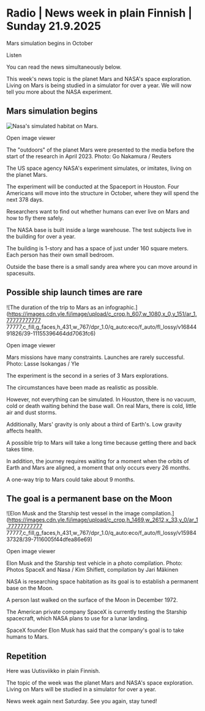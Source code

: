 # Radio | News week in plain Finnish | Sunday 21.9.2025

Mars simulation begins in October

Listen

You can read the news simultaneously below.

This week's news topic is the planet Mars and NASA's space exploration. Living on Mars is being studied in a simulator for over a year. We will now tell you more about the NASA experiment.

## Mars simulation begins

![Nasa's simulated habitat on Mars.](https://images.cdn.yle.fi/image/upload/c_crop,h_2531,w_4500,x_0,y_468/ar_1.777777777777777,c_fill,g_faces,h_431,w_767/dpr_1.0/q_auto:eco/f_auto/fl_lossy/v1684317314/39-11151356464a32f74f4d)

Open image viewer

The "outdoors" of the planet Mars were presented to the media before the start of the research in April 2023. Photo: Go Nakamura / Reuters

The US space agency NASA's experiment simulates, or imitates, living on the planet Mars.

The experiment will be conducted at the Spaceport in Houston. Four Americans will move into the structure in October, where they will spend the next 378 days.

Researchers want to find out whether humans can ever live on Mars and how to fly there safely.

The NASA base is built inside a large warehouse. The test subjects live in the building for over a year.

The building is 1-story and has a space of just under 160 square meters. Each person has their own small bedroom.

Outside the base there is a small sandy area where you can move around in spacesuits.

## Possible ship launch times are rare

![The duration of the trip to Mars as an infographic.](https://images.cdn.yle.fi/image/upload/c_crop,h_607,w_1080,x_0,y_151/ar_1.77777777777 77777,c_fill,g_faces,h_431,w_767/dpr_1.0/q_auto:eco/f_auto/fl_lossy/v1684491826/39-11155396464dd7063fc6)

Open image viewer

Mars missions have many constraints. Launches are rarely successful. Photo: Lasse Isokangas / Yle

The experiment is the second in a series of 3 Mars explorations.

The circumstances have been made as realistic as possible.

However, not everything can be simulated. In Houston, there is no vacuum, cold or death waiting behind the base wall. On real Mars, there is cold, little air and dust storms.

Additionally, Mars' gravity is only about a third of Earth's. Low gravity affects health.

A possible trip to Mars will take a long time because getting there and back takes time.

In addition, the journey requires waiting for a moment when the orbits of Earth and Mars are aligned, a moment that only occurs every 26 months.

A one-way trip to Mars could take about 9 months.

## The goal is a permanent base on the Moon

![Elon Musk and the Starship test vessel in the image compilation.](https://images.cdn.yle.fi/image/upload/c_crop,h_1469,w_2612,x_33,y_0/ar_1.77777777777 77777,c_fill,g_faces,h_431,w_767/dpr_1.0/q_auto:eco/f_auto/fl_lossy/v1598437328/39-7116005f44dfea86e69)

Open image viewer

Elon Musk and the Starship test vehicle in a photo compilation. Photo: Photos SpaceX and Nasa / Kim Shiflett, compilation by Jari Mäkinen

NASA is researching space habitation as its goal is to establish a permanent base on the Moon.

A person last walked on the surface of the Moon in December 1972.

The American private company SpaceX is currently testing the Starship spacecraft, which NASA plans to use for a lunar landing.

SpaceX founder Elon Musk has said that the company's goal is to take humans to Mars.

## Repetition

Here was Uutisviikko in plain Finnish.

The topic of the week was the planet Mars and NASA's space exploration. Living on Mars will be studied in a simulator for over a year.

News week again next Saturday. See you again, stay tuned!
